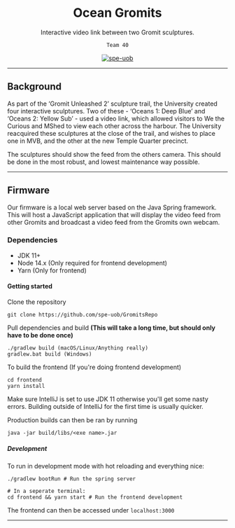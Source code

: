 <div align="center">

# Ocean Gromits
Interactive video link between two Gromit sculptures.

`Team 40`

[![spe-uob](https://circleci.com/gh/spe-uob/GromitsRepo.svg?style=svg&circle-token=451ca0fc0197e06f78ba03eca6e11c1f39ba0e45)](https://circleci.com/gh/spe-uob/GromitsRepo.svg)

</div>

----

## Background

As part of the ‘Gromit Unleashed 2’ sculpture trail, the University created
four interactive sculptures. Two of these - ‘Oceans 1: Deep Blue’ and 
‘Oceans 2: Yellow Sub’ - used a video link, which allowed visitors to We the
Curious and MShed to view each other across the harbour. The University 
reacquired these sculptures at the close of the trail, and wishes to place 
one in MVB, and the other at the new Temple Quarter precinct. 

The sculptures should show the feed from the others camera. 
This should be done in the most robust, and lowest maintenance way possible. 

----

## Firmware

Our firmware is a local web server based on the Java Spring framework.
This will host a JavaScript application that will display the video feed from
other Gromits and broadcast a video feed from the Gromits own webcam.

### Dependencies

* JDK 11+
* Node 14.x (Only required for frontend development)
* Yarn (Only for frontend)

#### Getting started

Clone the repository
```
git clone https://github.com/spe-uob/GromitsRepo
```

Pull dependencies and build
**(This will take a long time, but should only have to be done once)**
```
./gradlew build (macOS/Linux/Anything really)
gradlew.bat build (Windows)
```

To build the frontend (If you're doing frontend development)
```
cd frontend
yarn install
```

Make sure IntelliJ is set to use JDK 11 otherwise you'll get some nasty errors. Building outside of IntelliJ for the first time is usually quicker.

Production builds can then be ran by running
```
java -jar build/libs/<exe name>.jar
```

##### Development

To run in development mode with hot reloading and everything nice:

```
./gradlew bootRun # Run the spring server

# In a seperate terminal:
cd frontend && yarn start # Run the frontend development
```

The frontend can then be accessed under `localhost:3000`

--- 
